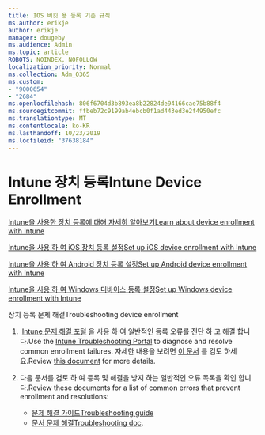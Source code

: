 ```yaml
---
title: IOS 버킷 용 등록 기준 규칙
ms.author: erikje
author: erikje
manager: dougeby
ms.audience: Admin
ms.topic: article
ROBOTS: NOINDEX, NOFOLLOW
localization_priority: Normal
ms.collection: Adm_O365
ms.custom:
- "9000654"
- "2684"
ms.openlocfilehash: 806f6704d3b893ea8b22824de94166cae75b88f4
ms.sourcegitcommit: ffbeb72c9199ab4ebcb0f1ad443ed3e2f4950efc
ms.translationtype: MT
ms.contentlocale: ko-KR
ms.lasthandoff: 10/23/2019
ms.locfileid: "37638184"
---
```

# <a name="intune-device-enrollment"></a><span data-ttu-id="3e0dc-102">Intune 장치 등록</span><span class="sxs-lookup"><span data-stu-id="3e0dc-102">Intune Device Enrollment</span></span>

[<span data-ttu-id="3e0dc-103">Intune을 사용한 장치 등록에 대해 자세히 알아보기</span><span class="sxs-lookup"><span data-stu-id="3e0dc-103">Learn about device enrollment with Intune</span></span>](https://docs.microsoft.com/intune/enrollment/device-enrollment)

[<span data-ttu-id="3e0dc-104">Intune을 사용 하 여 iOS 장치 등록 설정</span><span class="sxs-lookup"><span data-stu-id="3e0dc-104">Set up iOS device enrollment with Intune</span></span>](https://docs.microsoft.com/intune/enrollment/ios-enroll)

[<span data-ttu-id="3e0dc-105">Intune을 사용 하 여 Android 장치 등록 설정</span><span class="sxs-lookup"><span data-stu-id="3e0dc-105">Set up Android device enrollment with Intune</span></span>](https://docs.microsoft.com/intune/android-enroll)

[<span data-ttu-id="3e0dc-106">Intune을 사용 하 여 Windows 디바이스 등록 설정</span><span class="sxs-lookup"><span data-stu-id="3e0dc-106">Set up Windows device enrollment with Intune</span></span>](https://docs.microsoft.com/intune/windows-enroll)

<span data-ttu-id="3e0dc-107">장치 등록 문제 해결</span><span class="sxs-lookup"><span data-stu-id="3e0dc-107">Troubleshooting device enrollment</span></span>

1. <span data-ttu-id="3e0dc-108"> [Intune 문제 해결 포털](https://devicemanagement.microsoft.com/#blade/Microsoft_Intune_DeviceSettings/TroubleshootBlade) 을 사용 하 여 일반적인 등록 오류를 진단 하 고 해결 합니다.</span><span class="sxs-lookup"><span data-stu-id="3e0dc-108">Use the [Intune Troubleshooting Portal](https://devicemanagement.microsoft.com/#blade/Microsoft_Intune_DeviceSettings/TroubleshootBlade) to diagnose and resolve common enrollment failures.</span></span> <span data-ttu-id="3e0dc-109">자세한 내용을 보려면 [이 문서](https://docs.microsoft.com/intune/help-desk-operators) 를 검토 하세요.</span><span class="sxs-lookup"><span data-stu-id="3e0dc-109">Review [this document](https://docs.microsoft.com/intune/help-desk-operators) for more details.</span></span>

2. <span data-ttu-id="3e0dc-110">다음 문서를 검토 하 여 등록 및 해결을 방지 하는 일반적인 오류 목록을 확인 합니다.</span><span class="sxs-lookup"><span data-stu-id="3e0dc-110">Review these documents for a list of common errors that prevent enrollment and resolutions:</span></span>
    - [<span data-ttu-id="3e0dc-111">문제 해결 가이드</span><span class="sxs-lookup"><span data-stu-id="3e0dc-111">Troubleshooting guide</span></span>](https://support.microsoft.com/help/4469913/troubleshooting-windows-device-enrollment-problems-in-microsoft-intune)
    - <span data-ttu-id="3e0dc-112">[문서 문제 해결](https://docs.microsoft.com/intune/troubleshoot-device-enrollment-in-intune)</span><span class="sxs-lookup"><span data-stu-id="3e0dc-112">[Troubleshooting doc](https://docs.microsoft.com/intune/troubleshoot-device-enrollment-in-intune).</span></span>
